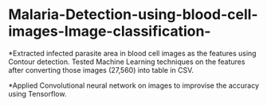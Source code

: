 # Malaria-Detection-using-blood-cell-images-Image-classification-
*Extracted infected parasite area in blood cell images as the features using Contour detection. Tested Machine Learning techniques on the features after converting those images (27,560) into table in CSV.

*Applied Convolutional neural network on images to improvise the accuracy using Tensorflow.
